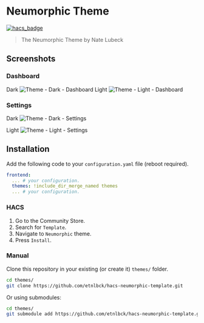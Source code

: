 # Neumorphic Theme

[![hacs_badge](https://img.shields.io/badge/HACS-Default-orange.svg)](https://github.com/hacs/integration)


> The Neumorphic Theme by Nate Lubeck

## Screenshots

### Dashboard
Dark
![Theme - Dark - Dashboard](https://github.com/user-attachments/assets/d6f96de4-8002-4f92-8f25-807c192ec8f5)
Light
![Theme - Light - Dashboard](https://github.com/user-attachments/assets/487da6a5-b0c0-4165-81e6-d10c13e7dfa4)


### Settings
Dark
![Theme - Dark - Settings](https://github.com/user-attachments/assets/47999d72-1c74-485f-81a3-8f9c912f40bd)

Light
![Theme - Light - Settings](https://github.com/user-attachments/assets/fa2c9990-c30a-4fe6-8c29-07460f5be57d)

## Installation

Add the following code to your `configuration.yaml` file (reboot required).

```yaml
frontend:
  ... # your configuration.
  themes: !include_dir_merge_named themes
  ... # your configuration.
```

### HACS

1. Go to the Community Store.
2. Search for `Template`.
3. Navigate to `Neumorphic` theme.
4. Press `Install`.

### Manual

Clone this repository in your existing (or create it) `themes/` folder.

```bash
cd themes/
git clone https://github.com/etnlbck/hacs-neumorphic-template.git
```

Or using submodules:

```bash
cd themes/
git submodule add https://github.com/etnlbck/hacs-neumorphic-template.git
```
